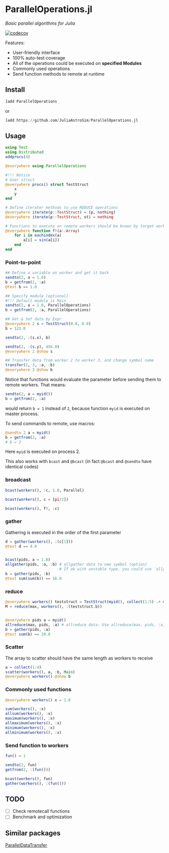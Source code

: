 # ParallelOperations.jl

*Basic parallel algorithms for Julia*

[![codecov](https://codecov.io/gh/JuliaAstroSim/ParallelOperations.jl/branch/master/graph/badge.svg)](https://codecov.io/gh/JuliaAstroSim/ParallelOperations.jl)

Features:
- User-friendly interface
- 100% auto-test coverage
- All of the operations could be executed on **specified Modules**
- Commonly used operations
- Send function methods to remote at runtime

## Install

```julia
]add ParallelOperations
```
or
```julia
]add https://github.com/JuliaAstroSim/ParallelOperations.jl
```

## Usage

```julia
using Test
using Distributed
addprocs(4)

@everywhere using ParallelOperations

#!!! Notice
# User struct
@everywhere procs() struct TestStruct
    x
    y
end

# Define iterater methods to use REDUCE operations
@everywhere iterate(p::TestStruct) = (p, nothing)
@everywhere iterate(p::TestStruct, st) = nothing

# Functions to execute on remote workers should be known by target worker
@everywhere function f!(a::Array)
    for i in eachindex(a)
        a[i] = sin(a[i])
    end
end
```
### Point-to-point

```julia
## Define a variable on worker and get it back
sendto(2, a = 1.0)
b = getfrom(2, :a)
@test b == 1.0

## Specify module (optional)
#!!! Default module is Main
sendto(2, a = 1.0, ParallelOperations)
b = getfrom(2, :a, ParallelOperations)

## Get & Set data by Expr
@everywhere 2 s = TestStruct(0.0, 0.0)
b = 123.0

sendto(2, :(s.x), b)

sendto(2, :(s.y), 456.0)
@everywhere 2 @show s

## Transfer data from worker 2 to worker 3, and change symbol name
transfer(2, 3, :a, :b)
@everywhere 3 @show b
```

Notice that functions would evaluate the parameter before sending them to remote workers. That means:
```julia
sendto(2, a = myid())
b = getfrom(2, :a)
```
would return `b = 1` instead of `2`, because function `myid` is executed on master process.

To send commands to remote, use macros:
```julia
@sendto 2 a = myid()
b = getfrom(2, :a)
# b = 2
```
Here `myid` is executed on process 2.

This also works with `bcast` and `@bcast` (in fact `@bcast` and `@sendto` have identical codes)

### broadcast

```julia
bcast(workers(), :c, 1.0, Parallel)

bcast(workers(), c = [pi/2])

bcast(workers(), f!, :c)
```

### gather

Gathering is executed in the order of the first parameter

```julia
d = gather(workers(), :(c[1]))
@test d == 4.0


bcast(pids, a = 1.0)
allgather(pids, :a, :b) # allgather data to new symbol (option)
                        # If ok with unstable type, you could use `allgather(pids, :a)`
b = gather(pids, :b)
@test sum(sum(b)) == 16.0
```

### reduce

```julia
@everywhere workers() teststruct = TestStruct(myid(), collect(1:5) .+ myid())
M = reduce(max, workers(), :(teststruct.b))


@everywhere pids a = myid()
allreduce(max, pids, :a) # allreduce data. Use allreduce(max, pids, :a, :b) for new symbol :b
b = gather(pids, :a)
@test sum(b) == 20.0
```

### Scatter

The array to scatter should have the same length as workers to receive

```julia
a = collect(1:4)
scatter(workers(), a, :b, Main)
@everywhere workers() @show b
```

### Commonly used functions

```julia
@everywhere workers() x = 1.0

sum(workers(), :x)
allsum(workers(), :x)
maximum(workers(), :x)
allmaximum(workers(), :x)
minimum(workers(), :x)
allminimum(workers(), :x)
```

### Send function to workers

```julia
fun() = 1

sendto(2, fun)
getfrom(2, :(fun()))

bcast(workers(), fun)
gather(workers(), :(fun()))
```

## TODO

- [ ] Check remotecall functions
- [ ] Benchmark and optimization

## Similar packages

[ParallelDataTransfer](https://github.com/ChrisRackauckas/ParallelDataTransfer.jl)